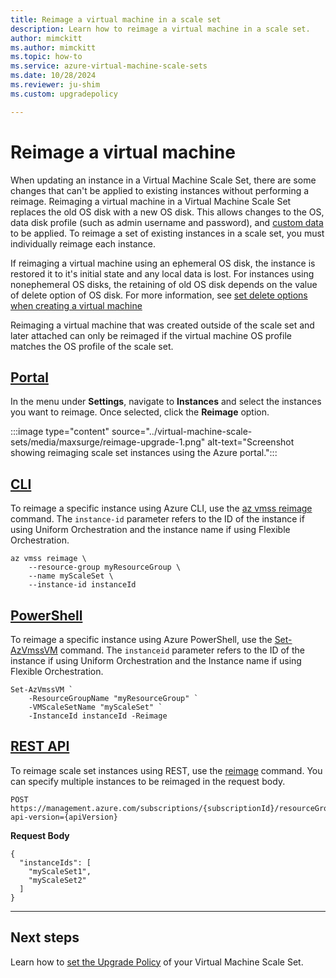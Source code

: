 ```yaml
---
title: Reimage a virtual machine in a scale set
description: Learn how to reimage a virtual machine in a scale set.
author: mimckitt
ms.author: mimckitt
ms.topic: how-to
ms.service: azure-virtual-machine-scale-sets
ms.date: 10/28/2024
ms.reviewer: ju-shim
ms.custom: upgradepolicy

---
```


# Reimage a virtual machine

When updating an instance in a Virtual Machine Scale Set, there are some changes that can't be applied to existing instances without performing a reimage. Reimaging a virtual machine in a Virtual Machine Scale Set replaces the old OS disk with a new OS disk. This allows changes to the OS, data disk profile (such as admin username and password), and [custom data](../virtual-machines/custom-data.md) to be applied. To reimage a set of existing instances in a scale set, you must individually reimage each instance. 

If reimaging a virtual machine using an ephemeral OS disk, the instance is restored it to it's initial state and any local data is lost. For instances using nonephemeral OS disks, the retaining of old OS disk depends on the value of delete option of OS disk. For more information, see [set delete options when creating a virtual machine](../virtual-machines/delete.md)

Reimaging a virtual machine that was created outside of the scale set and later attached can only be reimaged if the virtual machine OS profile matches the OS profile of the scale set. 

## [Portal](#tab/portal)

In the menu under **Settings**, navigate to **Instances** and select the instances you want to reimage. Once selected, click the **Reimage** option.


:::image type="content" source="../virtual-machine-scale-sets/media/maxsurge/reimage-upgrade-1.png" alt-text="Screenshot showing reimaging scale set instances using the Azure portal.":::


## [CLI](#tab/cli)
To reimage a specific instance using Azure CLI, use the [az vmss reimage](/cli/azure/vmss#az-vmss-reimage) command. The `instance-id` parameter refers to the ID of the instance if using Uniform Orchestration and the instance name if using Flexible Orchestration. 

```azurecli-interactive
az vmss reimage \
    --resource-group myResourceGroup \
    --name myScaleSet \
    --instance-id instanceId
```

## [PowerShell](#tab/powershell)
To reimage a specific instance using Azure PowerShell, use the [Set-AzVmssVM](/powershell/module/az.compute/set-azvmssvm) command.  The `instanceid` parameter refers to the ID of the instance if using Uniform Orchestration and the Instance name if using Flexible Orchestration. 

```azurepowershell-interactive
Set-AzVmssVM `
    -ResourceGroupName "myResourceGroup" `
    -VMScaleSetName "myScaleSet" `
    -InstanceId instanceId -Reimage
```

## [REST API](#tab/rest)
To reimage scale set instances using REST, use the [reimage](/rest/api/compute/virtualmachinescalesets/reimage) command. You can specify multiple instances to be reimaged in the request body. 

```http
POST https://management.azure.com/subscriptions/{subscriptionId}/resourceGroups/myResourceGroup/providers/Microsoft.Compute/virtualMachineScaleSets/myScaleSet/reimage?api-version={apiVersion}
```

**Request Body**
```HTTP
{
  "instanceIds": [
    "myScaleSet1",
    "myScaleSet2"
  ]
}
```
---

## Next steps
Learn how to [set the Upgrade Policy](virtual-machine-scale-sets-set-upgrade-policy.md) of your Virtual Machine Scale Set.
